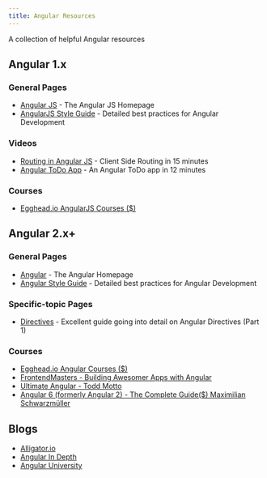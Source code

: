 ```yaml
---
title: Angular Resources
---
```

A collection of helpful Angular resources

## Angular 1.x

### General Pages

*   <a href='https://angularjs.org/' target='_blank' rel='nofollow'>Angular JS</a> - The Angular JS Homepage
*   <a href='https://github.com/johnpapa/angular-styleguide/tree/master/a1' target='_blank' rel='nofollow'>AngularJS Style Guide</a> - Detailed best practices for Angular Development

### Videos

*   <a href='https://www.youtube.com/watch?v=5uhZCc0j9RY' target='_blank' rel='nofollow'>Routing in Angular JS</a> - Client Side Routing in 15 minutes
*   <a href='https://www.youtube.com/watch?v=WuiHuZq_cg4' target='_blank' rel='nofollow'>Angular ToDo App</a> - An Angular ToDo app in 12 minutes

### Courses

*	<a href='https://egghead.io/browse/frameworks/angularjs' target='_blank' rel='nofollow'>Egghead.io AngularJS Courses ($)</a>

## Angular 2.x+

### General Pages

*   <a href='https://angular.io/' target='_blank' rel='nofollow'>Angular</a> - The Angular Homepage
*   <a href='https://angular.io/guide/styleguide' target='_blank' rel='nofollow'>Angular Style Guide</a> - Detailed best practices for Angular Development

### Specific-topic Pages

*   <a href='http://www.sitepoint.com/practical-guide-angularjs-directives/' target='_blank' rel='nofollow'>Directives</a> - Excellent guide going into detail on Angular Directives (Part 1)



### Courses

*	<a href='https://egghead.io/browse/frameworks/angular' target='_blank' rel='nofollow'>Egghead.io Angular Courses ($)</a>
*	<a href='https://frontendmasters.com/courses/building-apps-angular' target='_blank' rel='nofollow'>FrontendMasters - Building Awesomer Apps with Angular</a>
*	<a href='https://ultimateangular.com/' target='_blank' rel='nofollow'>Ultimate Angular - Todd Motto</a>
* <a href='https://www.udemy.com/the-complete-guide-to-angular-2/' target='_blank' rel='nofollow'>Angular 6 (formerly Angular 2) - The Complete Guide($)  Maximilian Schwarzmüller </a>

## Blogs

* <a href='https://alligator.io/angular/' target='_blank' rel='nofollow'>Alligator.io</a>
* <a href='https://blog.angularindepth.com/tagged/angular' target='_blank' rel='nofollow'>Angular In Depth</a>
* <a href='https://blog.angular-university.io' target='_blank' rel='nofollow'>Angular University</a>
